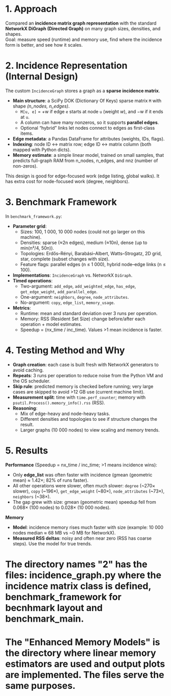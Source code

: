 # 1. Approach

Compared an **incidence matrix graph representation** with the standard **NetworkX DiGraph (Directed Graph)** on many graph sizes, densities, and shapes.  
Goal: measure speed (runtime) and memory use, find where the incidence form is better, and see how it scales.

# 2. Incidence Representation (Internal Design)

The custom `IncidenceGraph` stores a graph as a **sparse incidence matrix**.
- **Main structure**: a SciPy DOK (Dictionary Of Keys) sparse matrix `M` with shape _(n_nodes, n_edges)_.
    - `M[u, e]` = +w if edge `e` starts at node `u` (weight _w_), and −w if it ends at `u`.
    - A column can have many nonzeros, so it supports **parallel edges**.
    - Optional “hybrid” links let nodes connect to edges as first-class items.
- **Edge metadata**: a Pandas DataFrame for attributes (weights, IDs, flags).
- **Indexing**: node ID ↔ matrix row; edge ID ↔ matrix column (both mapped with Python dicts).
- **Memory estimate**: a simple linear model, trained on small samples, that predicts full-graph RAM from n_nodes, n_edges, and nnz (number of non-zeros).

This design is good for edge-focused work (edge listing, global walks). It has extra cost for node-focused work (degree, neighbors).

# 3. Benchmark Framework

In `benchmark_framework.py`:
- **Parameter grid**:
    - Sizes: 100, 1 000, 10 000 nodes (could not go larger on this machine).
    - Densities: sparse (≈2n edges), medium (≈10n), dense (up to min(n²/4, 50n)).
    - Topologies: Erdős–Rényi, Barabási–Albert, Watts–Strogatz, 2D grid, star, complete (subset changes with size).
    - Feature flags: parallel edges (n ≤ 1 000), hybrid node–edge links (n ≤ 100).
- **Implementations**: `IncidenceGraph` vs. NetworkX `DiGraph`.
- **Timed operations**:
    - Two-argument: `add_edge`, `add_weighted_edge`, `has_edge`, `get_edge_weight`, `add_parallel_edge`.
    - One-argument: `neighbors`, `degree`, `node_attributes`.
    - No-argument: `copy`, `edge_list`, `memory_usage`.
- **Metrics**:
    - Runtime: mean and standard deviation over 3 runs per operation.
    - Memory: RSS (Resident Set Size) change before/after each operation + model estimates.
    - Speedup = (nx_time / inc_time). Values >1 mean incidence is faster.

# 4. Testing Method and Why

- **Graph creation**: each case is built fresh with NetworkX generators to avoid caching.
- **Repeats**: 3 runs per operation to reduce noise from the Python VM and the OS scheduler.
- **Skip rule**: predicted memory is checked before running; very large cases are skipped to avoid >12 GB use  (current machine limit).
- **Measurement split**: time with `time.perf_counter`; memory with `psutil.Process().memory_info().rss` (RSS).
- **Reasoning**:
    - Mix of edge-heavy and node-heavy tasks.
    - Different densities and topologies to see if structure changes the result.
    - Larger graphs (10 000 nodes) to view scaling and memory trends.

# 5. Results
**Performance** (Speedup = nx_time / inc_time; >1 means incidence wins):
- Only **edge_list** was often faster with incidence (gmean (geometric mean) ≈ 1.42×; 82% of runs faster).
- All other operations were slower, often much slower: `degree` (~270× slower), `copy` (~196×), `get_edge_weight` (~80×), `node_attributes` (~73×), `neighbors` (~38×).
- The gap grew with size: gmean (geometric mean) speedup fell from 0.068× (100 nodes) to 0.028× (10 000 nodes).

**Memory**
- **Model**: incidence memory rises much faster with size (example: 10 000 nodes median ≈ 68 MB vs ~0 MB for NetworkX).
- **Measured RSS deltas**: noisy and often near zero (RSS has coarse steps). Use the model for true trends.

# The directory names "2" has the files: incidence_graph.py where the incidence matrix class is defined, benchmark_framework for becnhmark layout and benchmark_main.
# The "Enhanced Memory Models" is the directory where linear memory estimators are used and output plots are implemented. The files serve the same purposes.
